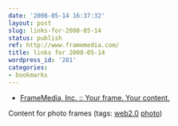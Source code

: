 ```yaml
---
date: '2008-05-14 16:37:32'
layout: post
slug: links-for-2008-05-14
status: publish
ref: http://www.framemedia.com/
title: links for 2008-05-14
wordpress_id: '281'
categories:
- bookmarks
---
```




  * [FrameMedia, Inc. :: Your frame. Your content.](http://www.framemedia.com/)




Content for photo frames (tags: [web2.0](http://del.icio.us/eob/web2.0) [photo](http://del.icio.us/eob/photo))






